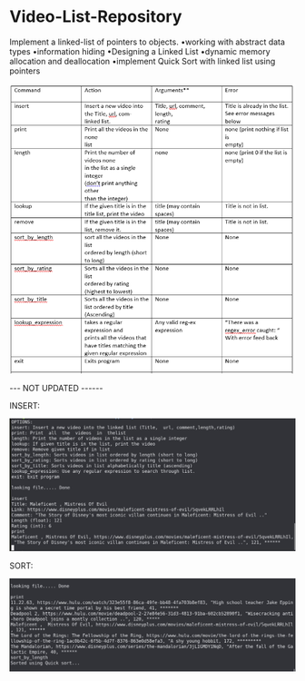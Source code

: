 # Video-List-Repository
Implement a linked-list of pointers to objects.
•working with abstract data types
•information hiding
•Designing a Linked List
•dynamic memory allocation and deallocation
•implement Quick Sort with linked list using pointers

![alt text](https://github.com/jgutierrezCSU/Video-List-Repository/blob/main/imgs/cmds.png?raw=true)

--- NOT UPDATED ------

INSERT:

![alt text](https://github.com/jgutierrezCSU/Video-List-Repository/blob/main/imgs/insert.JPG?raw=true)

SORT: 

![alt text](https://github.com/jgutierrezCSU/Video-List-Repository/blob/main/imgs/sort.JPG?raw=true)
